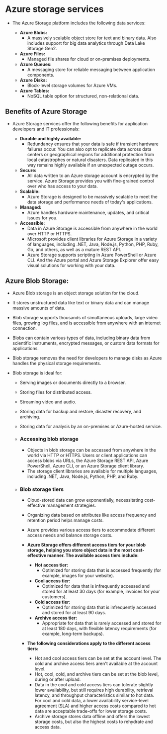 # Azure storage services

- The Azure Storage platform includes the following data services:

    - **Azure Blobs:** 
      - A massively scalable object store for text and binary data. Also includes support for big data analytics through Data Lake Storage Gen2.
    - **Azure Files:** 
      - Managed file shares for cloud or on-premises deployments.
    - **Azure Queues:** 
      - A messaging store for reliable messaging between application components.
    - **Azure Disks:** 
      - Block-level storage volumes for Azure VMs.
    - **Azure Tables:** 
      - NoSQL table option for structured, non-relational data.

## Benefits of Azure Storage

- Azure Storage services offer the following benefits for application developers and IT professionals:

    - **Durable and highly available:** 
      - Redundancy ensures that your data is safe if transient hardware failures occur. You can also opt to replicate data across data centers or geographical regions for additional protection from local catastrophes or natural disasters. Data replicated in this way remains highly available if an unexpected outage occurs.
    - **Secure:** 
      - All data written to an Azure storage account is encrypted by the service. Azure Storage provides you with fine-grained control over who has access to your data.
    - **Scalable:** 
      - Azure Storage is designed to be massively scalable to meet the data storage and performance needs of today's applications.
    - **Managed:** 
      - Azure handles hardware maintenance, updates, and critical issues for you.
    - **Accessible:** 
      - Data in Azure Storage is accessible from anywhere in the world over HTTP or HTTPS. 
      - Microsoft provides client libraries for Azure Storage in a variety of languages, including .NET, Java, Node.js, Python, PHP, Ruby, Go, and others, as well as a mature REST API. 
      - Azure Storage supports scripting in Azure PowerShell or Azure CLI. And the Azure portal and Azure Storage Explorer offer easy visual solutions for working with your data.

## Azure Blob Storage:

- Azure Blob storage is an object storage solution for the cloud.
- It stores unstructured data like text or binary data and can manage massive amounts of data.
- Blob storage supports thousands of simultaneous uploads, large video files, growing log files, and is accessible from anywhere with an internet connection.
- Blobs can contain various types of data, including binary data from scientific instruments, encrypted messages, or custom data formats for applications.
- Blob storage removes the need for developers to manage disks as Azure handles the physical storage requirements.
- Blob storage is ideal for:

    - Serving images or documents directly to a browser.
    - Storing files for distributed access.
    - Streaming video and audio.
    - Storing data for backup and restore, disaster recovery, and archiving.
    - Storing data for analysis by an on-premises or Azure-hosted service.

    - ### Accessing blob storage
        - Objects in blob storage can be accessed from anywhere in the world via HTTP or HTTPS. Users or client applications can access blobs via URLs, the Azure Storage REST API, Azure PowerShell, Azure CLI, or an Azure Storage client library. 
        - The storage client libraries are available for multiple languages, including .NET, Java, Node.js, Python, PHP, and Ruby.

    - ### Blob storage tiers
        - Cloud-stored data can grow exponentially, necessitating cost-effective management strategies.
        - Organizing data based on attributes like access frequency and retention period helps manage costs.
        - Azure provides various access tiers to accommodate different access needs and balance storage costs.

        - **Azure Storage offers different access tiers for your blob storage, helping you store object data in the most cost-effective manner. The available access tiers include:**

            - **Hot access tier:** 
              - Optimized for storing data that is accessed frequently (for example, images for your website).
            - **Cool access tier:** 
              - Optimized for data that is infrequently accessed and stored for at least 30 days (for example, invoices for your customers).
            - **Cold access tier:** 
              - Optimized for storing data that is infrequently accessed and stored for at least 90 days.
            - **Archive access tier:** 
              - Appropriate for data that is rarely accessed and stored for at least 180 days, with flexible latency requirements (for example, long-term backups).
        - **The following considerations apply to the different access tiers:**

          - Hot and cool access tiers can be set at the account level. The cold and archive access tiers aren't available at the account level.
          - Hot, cool, cold, and archive tiers can be set at the blob level, during or after upload.
          - Data in the cool and cold access tiers can tolerate slightly lower availability, but still requires high durability, retrieval latency, and throughput characteristics similar to hot data. For cool and cold data, a lower availability service-level agreement (SLA) and higher access costs compared to hot data are acceptable trade-offs for lower storage costs.
          - Archive storage stores data offline and offers the lowest storage costs, but also the highest costs to rehydrate and access data.






